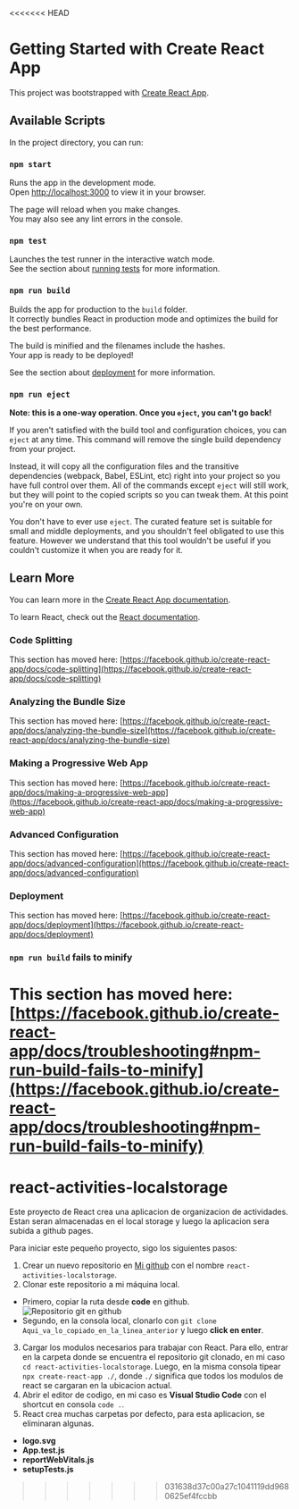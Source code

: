 <<<<<<< HEAD
# Getting Started with Create React App

This project was bootstrapped with [Create React App](https://github.com/facebook/create-react-app).

## Available Scripts

In the project directory, you can run:

### `npm start`

Runs the app in the development mode.\
Open [http://localhost:3000](http://localhost:3000) to view it in your browser.

The page will reload when you make changes.\
You may also see any lint errors in the console.

### `npm test`

Launches the test runner in the interactive watch mode.\
See the section about [running tests](https://facebook.github.io/create-react-app/docs/running-tests) for more information.

### `npm run build`

Builds the app for production to the `build` folder.\
It correctly bundles React in production mode and optimizes the build for the best performance.

The build is minified and the filenames include the hashes.\
Your app is ready to be deployed!

See the section about [deployment](https://facebook.github.io/create-react-app/docs/deployment) for more information.

### `npm run eject`

**Note: this is a one-way operation. Once you `eject`, you can't go back!**

If you aren't satisfied with the build tool and configuration choices, you can `eject` at any time. This command will remove the single build dependency from your project.

Instead, it will copy all the configuration files and the transitive dependencies (webpack, Babel, ESLint, etc) right into your project so you have full control over them. All of the commands except `eject` will still work, but they will point to the copied scripts so you can tweak them. At this point you're on your own.

You don't have to ever use `eject`. The curated feature set is suitable for small and middle deployments, and you shouldn't feel obligated to use this feature. However we understand that this tool wouldn't be useful if you couldn't customize it when you are ready for it.

## Learn More

You can learn more in the [Create React App documentation](https://facebook.github.io/create-react-app/docs/getting-started).

To learn React, check out the [React documentation](https://reactjs.org/).

### Code Splitting

This section has moved here: [https://facebook.github.io/create-react-app/docs/code-splitting](https://facebook.github.io/create-react-app/docs/code-splitting)

### Analyzing the Bundle Size

This section has moved here: [https://facebook.github.io/create-react-app/docs/analyzing-the-bundle-size](https://facebook.github.io/create-react-app/docs/analyzing-the-bundle-size)

### Making a Progressive Web App

This section has moved here: [https://facebook.github.io/create-react-app/docs/making-a-progressive-web-app](https://facebook.github.io/create-react-app/docs/making-a-progressive-web-app)

### Advanced Configuration

This section has moved here: [https://facebook.github.io/create-react-app/docs/advanced-configuration](https://facebook.github.io/create-react-app/docs/advanced-configuration)

### Deployment

This section has moved here: [https://facebook.github.io/create-react-app/docs/deployment](https://facebook.github.io/create-react-app/docs/deployment)

### `npm run build` fails to minify

This section has moved here: [https://facebook.github.io/create-react-app/docs/troubleshooting#npm-run-build-fails-to-minify](https://facebook.github.io/create-react-app/docs/troubleshooting#npm-run-build-fails-to-minify)
=======
# react-activities-localstorage

Este proyecto de React crea una aplicacion de organizacion de actividades. Estan seran almacenadas en el local storage y luego la 
aplicacion sera subida a github pages.

Para iniciar este pequeño proyecto, sigo los siguientes pasos:

1. Crear un nuevo repositorio en [Mi github](https://github.com/) con el nombre `react-activities-localstorage`.
2. Clonar este repositorio a mi máquina local.
 * Primero, copiar la ruta desde **code** en github.  
 ![Repositorio git en github](https://i.postimg.cc/ZY20Yw1t/code-react-App.jpg)  
 * Segundo, en la consola local, clonarlo con `git clone Aqui_va_lo_copiado_en_la_linea_anterior` y luego **click en enter**.
3. Cargar los modulos necesarios para trabajar con React. Para ello, entrar en la carpeta donde se encuentra el repositorio git clonado,
   en mi caso `cd react-activities-localstorage`. Luego, en la misma consola tipear `npx create-react-app ./`, donde `./` significa que
   todos los modulos de react se cargaran en la ubicacion actual.
4. Abrir el editor de codigo, en mi caso es **Visual Studio Code** con el shortcut en consola `code .`.
5. React crea muchas carpetas por defecto, para esta aplicacion, se eliminaran algunas.
 * **logo.svg**
 * **App.test.js**
 * **reportWebVitals.js**
 * **setupTests.js**





>>>>>>> 031638d37c00a27c1041119dd9680625ef4fccbb
